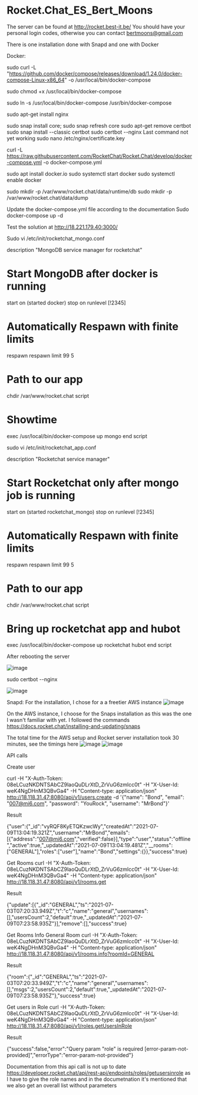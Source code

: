 # Rocket.Chat_ES_Bert_Moons

The server can be found at http://rocket.best-it.be/
You should have your personal login codes, otherwise you can contact bertmoons@gmail.com

There is one installation done with Snapd and one with Docker

Docker: 

 

 

sudo curl -L "https://github.com/docker/compose/releases/download/1.24.0/docker-compose-Linux-x86_64" -o /usr/local/bin/docker-compose

sudo chmod +x /usr/local/bin/docker-compose

 

sudo ln -s /usr/local/bin/docker-compose /usr/bin/docker-compose

sudo apt-get install nginx
 

sudo snap install core; sudo snap refresh core
sudo apt-get remove certbot
sudo snap install --classic certbot
sudo certbot --nginx
Last command not yet working
sudo nano /etc/nginx/certificate.key

curl -L https://raw.githubusercontent.com/RocketChat/Rocket.Chat/develop/docker-compose.yml -o docker-compose.yml

sudo apt install docker.io
sudo systemctl start docker
sudo systemctl enable docker
 

sudo mkdir -p /var/www/rocket.chat/data/runtime/db
sudo mkdir -p /var/www/rocket.chat/data/dump

Update the docker-compose.yml file according to the documentation
Sudo docker-compose up -d

Test the solution at http://18.221.179.40:3000/


Sudo vi /etc/init/rocketchat_mongo.conf

description "MongoDB service manager for rocketchat"
# Start MongoDB after docker is running
start on (started docker)
stop on runlevel [!2345]
# Automatically Respawn with finite limits
respawn
respawn limit 99 5
# Path to our app
chdir /var/www/rocket.chat
script
# Showtime
exec /usr/local/bin/docker-compose up mongo
end script

sudo vi /etc/init/rocketchat_app.conf

description "Rocketchat service manager"
# Start Rocketchat only after mongo job is running
start on (started rocketchat_mongo)
stop on runlevel [!2345]
# Automatically Respawn with finite limits
respawn
respawn limit 99 5
# Path to our app
chdir /var/www/rocket.chat
script
# Bring up rocketchat app and hubot
exec /usr/local/bin/docker-compose up rocketchat hubot
end script

After rebooting the server

 ![image](https://user-images.githubusercontent.com/3437364/125816060-a57aa8f2-d828-4fa7-b243-c57424a8b082.png)


sudo certbot --nginx

![image](https://user-images.githubusercontent.com/3437364/125815926-7233cad7-6418-41c1-b150-3965c2b075ce.png)



Snapd: 
For the installation, I chose for a a freetier AWS instance
![image](https://user-images.githubusercontent.com/3437364/125083041-2f810e00-e0c8-11eb-8531-11a7ff4ac91a.png)

On the AWS instance, I choose for the Snaps installation as this was the one I wasn't familiar with yet. 
I followed the commands https://docs.rocket.chat/installing-and-updating/snaps

The total time for the AWS setup and Rocket server installation took 30 minutes, see the timings here 
![image](https://user-images.githubusercontent.com/3437364/125083452-b504be00-e0c8-11eb-8494-2cf51eaf9e25.png)
![image](https://user-images.githubusercontent.com/3437364/125083486-c2ba4380-e0c8-11eb-828e-f240b644a2df.png)


API calls

Create user

curl -H "X-Auth-Token: 08eLCuzNKDNTSAbCZ9laoQuDLrXtD_ZrVuG6zmlcc0t" -H "X-User-Id: weK4NgDHnM3QBvGa4" -H "Content-type: application/json" http://18.118.31.47:8080/api/v1/users.create -d '{"name": "Bond", "email": "007@mi6.com", "password": "YouRock", "username": "MrBond"}'

Result

{"user":{"_id":"vyRQF8KyETQKzwcWy","createdAt":"2021-07-09T13:04:19.321Z","username":"MrBond","emails":[{"address":"007@mi6.com","verified":false}],"type":"user","status":"offline","active":true,"_updatedAt":"2021-07-09T13:04:19.481Z","__rooms":["GENERAL"],"roles":["user"],"name":"Bond","settings":{}},"success":true}

Get Rooms
curl -H "X-Auth-Token: 08eLCuzNKDNTSAbCZ9laoQuDLrXtD_ZrVuG6zmlcc0t" -H "X-User-Id: weK4NgDHnM3QBvGa4" -H "Content-type: application/json" http://18.118.31.47:8080/api/v1/rooms.get

 

Result

{"update":[{"_id":"GENERAL","ts":"2021-07-03T07:20:33.949Z","t":"c","name":"general","usernames":[],"usersCount":2,"default":true,"_updatedAt":"2021-07-09T07:23:58.935Z"}],"remove":[],"success":true}

 

Get Rooms Info General Room
curl -H "X-Auth-Token: 08eLCuzNKDNTSAbCZ9laoQuDLrXtD_ZrVuG6zmlcc0t" -H "X-User-Id: weK4NgDHnM3QBvGa4" -H "Content-type: application/json" http://18.118.31.47:8080/api/v1/rooms.info?roomId=GENERAL

 

Result

{"room":{"_id":"GENERAL","ts":"2021-07-03T07:20:33.949Z","t":"c","name":"general","usernames":[],"msgs":2,"usersCount":2,"default":true,"_updatedAt":"2021-07-09T07:23:58.935Z"},"success":true}

Get users in Role
curl -H "X-Auth-Token: 08eLCuzNKDNTSAbCZ9laoQuDLrXtD_ZrVuG6zmlcc0t" -H "X-User-Id: weK4NgDHnM3QBvGa4" -H "Content-type: application/json" http://18.118.31.47:8080/api/v1/roles.getUsersInRole



Result

{"success":false,"error":"Query param \"role\" is required [error-param-not-provided]","errorType":"error-param-not-provided"}



Documentation from this api call is not up to date https://developer.rocket.chat/api/rest-api/endpoints/roles/getusersinrole as I have to give the role names and in the documetnation it's mentioned that we also get an overall list without parameters 
